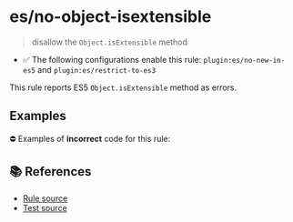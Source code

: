 # es/no-object-isextensible
> disallow the `Object.isExtensible` method

- ✅ The following configurations enable this rule: `plugin:es/no-new-in-es5` and `plugin:es/restrict-to-es3`

This rule reports ES5 `Object.isExtensible` method as errors.

## Examples

⛔ Examples of **incorrect** code for this rule:

<eslint-playground type="bad" code="/*eslint es/no-object-isextensible: error */
var extensible = Object.isExtensible(obj)
" />

## 📚 References

- [Rule source](https://github.com/mysticatea/eslint-plugin-es/blob/v3.0.1/lib/rules/no-object-isextensible.js)
- [Test source](https://github.com/mysticatea/eslint-plugin-es/blob/v3.0.1/tests/lib/rules/no-object-isextensible.js)
